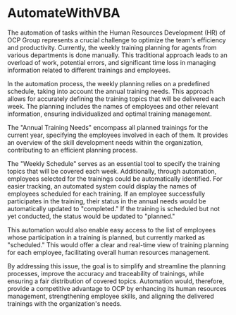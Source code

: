 # AutomateWithVBA
The automation of tasks within the Human Resources Development (HR) of OCP Group represents a crucial challenge to optimize the team's efficiency and productivity. Currently, the weekly training planning for agents from various departments is done manually. This traditional approach leads to an overload of work, potential errors, and significant time loss in managing information related to different trainings and employees.  

In the automation process, the weekly planning relies on a predefined schedule, taking into account the annual training needs. This approach allows for accurately defining the training topics that will be delivered each week. The planning includes the names of employees and other relevant information, ensuring individualized and optimal training management.  

The "Annual Training Needs" encompass all planned trainings for the current year, specifying the employees involved in each of them. It provides an overview of the skill development needs within the organization, contributing to an efficient planning process.  

The "Weekly Schedule" serves as an essential tool to specify the training topics that will be covered each week. Additionally, through automation, employees selected for the trainings could be automatically identified. For easier tracking, an automated system could display the names of employees scheduled for each training. If an employee successfully participates in the training, their status in the annual needs would be automatically updated to "completed." If the training is scheduled but not yet conducted, the status would be updated to "planned."  

This automation would also enable easy access to the list of employees whose participation in a training is planned, but currently marked as "scheduled." This would offer a clear and real-time view of training planning for each employee, facilitating overall human resources management.  

By addressing this issue, the goal is to simplify and streamline the planning processes, improve the accuracy and traceability of trainings, while ensuring a fair distribution of covered topics. Automation would, therefore, provide a competitive advantage to OCP by enhancing its human resources management, strengthening employee skills, and aligning the delivered trainings with the organization's needs.  